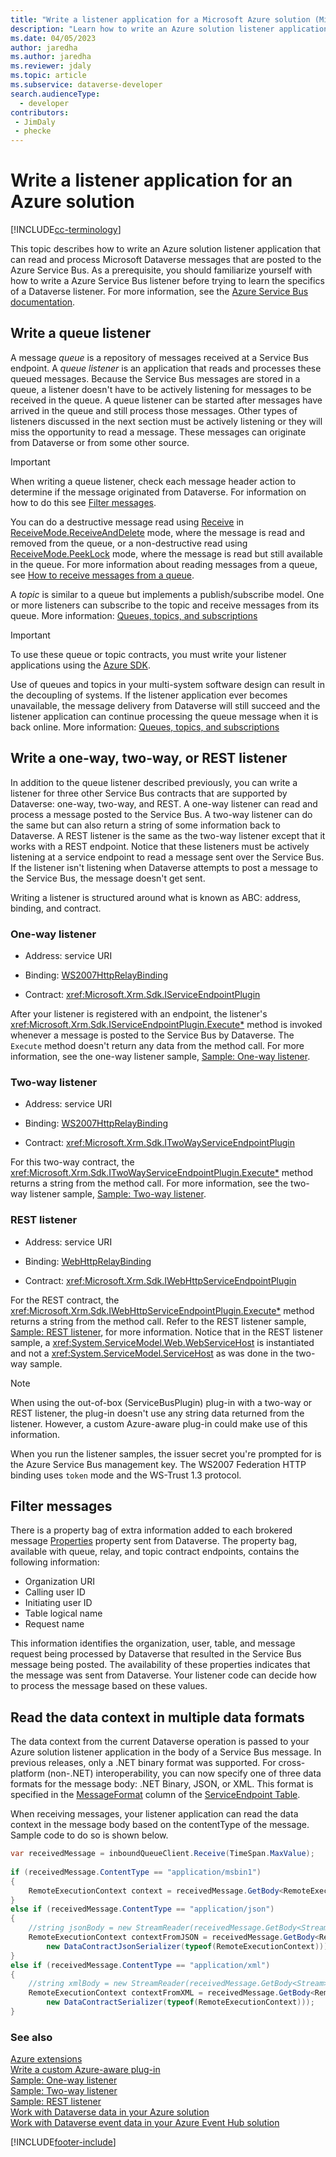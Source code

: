 ```yaml
---
title: "Write a listener application for a Microsoft Azure solution (Microsoft Dataverse) | Microsoft Docs" # Intent and product brand in a unique string of 43-59 chars including spaces"
description: "Learn how to write an Azure solution listener application that can read and process Microsoft Dataverse messages that are posted to the Azure Service Bus." # 115-145 characters including spaces. This abstract displays in the search result."
ms.date: 04/05/2023
author: jaredha
ms.author: jaredha
ms.reviewer: jdaly
ms.topic: article
ms.subservice: dataverse-developer
search.audienceType: 
  - developer
contributors:
 - JimDaly
 - phecke
---
```


# Write a listener application for an Azure solution

[!INCLUDE[cc-terminology](includes/cc-terminology.md)]

This topic describes how to write an Azure solution listener application that can read and process Microsoft Dataverse messages that are posted to the Azure Service Bus. As a prerequisite, you should familiarize yourself with how to write a Azure Service Bus listener before trying to learn the specifics of a Dataverse listener. For more information, see the [Azure Service Bus documentation](/azure/service-bus/).
  
<a name="bkmk_writequeued"></a>

## Write a queue listener

A message *queue* is a repository of messages received at a Service Bus endpoint. A *queue listener* is an application that reads and processes these queued messages. Because the Service Bus messages are stored in a queue, a listener doesn't have to be actively listening for messages to be received in the queue. A queue listener can be started after messages have arrived in the queue and still process those messages. Other types of listeners discussed in the next section must be actively listening or they will miss the opportunity to read a message. These messages can originate from Dataverse or from some other source.
  
> [!IMPORTANT]
> When writing a queue listener, check each message header action to determine if the message originated from Dataverse. For information on how to do this see [Filter messages](write-listener-application-azure-solution.md#filter).  
  
You can do a destructive message read using [Receive](/dotnet/api/microsoft.servicebus.messaging.queueclient.receive) in [ReceiveMode.ReceiveAndDelete](/dotnet/api/microsoft.servicebus.messaging.receivemode) mode, where the message is read and removed from the queue, or a non-destructive read using [ReceiveMode.PeekLock](/dotnet/api/microsoft.servicebus.messaging.receivemode) mode, where the message is read but still available in the queue. For more information about reading messages from a queue, see [How to receive messages from a queue](/azure/service-bus-messaging/service-bus-dotnet-get-started-with-queues#receive-messages-from-the-queue).  
  
A *topic* is similar to a queue but implements a publish/subscribe model. One or more listeners can subscribe to the topic and receive messages from its queue. More information: [Queues, topics, and subscriptions](/azure/service-bus-messaging/service-bus-queues-topics-subscriptions)  
  
> [!IMPORTANT]
> To use these queue or topic contracts, you must write your listener applications using the [Azure SDK](https://azure.microsoft.com/downloads/archive-net-downloads/).
  
Use of queues and topics in your multi-system software design can result in the decoupling of systems. If the listener application ever becomes unavailable, the message delivery from Dataverse will still succeed and the listener application can continue processing the queue message when it is back online. More information: [Queues, topics, and subscriptions](/azure/service-bus-messaging/service-bus-queues-topics-subscriptions)  
  
<a name="bkmk_writeoneway"></a>

## Write a one-way, two-way, or REST listener

In addition to the queue listener described previously, you can write a listener for three other Service Bus contracts that are supported by Dataverse: one-way, two-way, and REST. A one-way listener can read and process a message posted to the Service Bus. A two-way listener can do the same but can also return a string of some information back to Dataverse. A REST listener is the same as the two-way listener except that it works with a REST endpoint. Notice that these listeners must be actively listening at a service endpoint to read a message sent over the Service Bus. If the listener isn't listening when Dataverse attempts to post a message to the Service Bus, the message doesn't get sent.
  
Writing a listener is structured around what is known as ABC: address, binding, and contract.

### One-way listener
  
- Address: service URI  
  
- Binding: [WS2007HttpRelayBinding](/dotnet/api/microsoft.servicebus.ws2007httprelaybinding)  
  
- Contract: <xref:Microsoft.Xrm.Sdk.IServiceEndpointPlugin>  
  
After your listener is registered with an endpoint, the listener's <xref:Microsoft.Xrm.Sdk.IServiceEndpointPlugin.Execute*> method is invoked whenever a message is posted to the Service Bus by Dataverse. The `Execute` method doesn't return any data from the method call. For more information, see the one-way listener sample, [Sample: One-way listener](org-service/samples/one-way-listener.md).  
  
### Two-way listener
  
- Address: service URI  
  
- Binding: [WS2007HttpRelayBinding](/dotnet/api/microsoft.servicebus.ws2007httprelaybinding)  
  
- Contract: <xref:Microsoft.Xrm.Sdk.ITwoWayServiceEndpointPlugin>  
  
For this two-way contract, the <xref:Microsoft.Xrm.Sdk.ITwoWayServiceEndpointPlugin.Execute*> method returns a string from the method call. For more information, see the two-way listener sample, [Sample: Two-way listener](org-service/samples/two-way-listener.md).  
  
### REST listener
  
- Address: service URI  
  
- Binding: [WebHttpRelayBinding](/dotnet/api/microsoft.servicebus.wshttprelaybinding)
  
- Contract: <xref:Microsoft.Xrm.Sdk.IWebHttpServiceEndpointPlugin>  
  
For the REST contract, the <xref:Microsoft.Xrm.Sdk.IWebHttpServiceEndpointPlugin.Execute*> method returns a string from the method call. Refer to the REST listener sample, [Sample: REST listener](org-service/samples/rest-listener.md), for more information. Notice that in the REST listener sample, a <xref:System.ServiceModel.Web.WebServiceHost> is instantiated and not a <xref:System.ServiceModel.ServiceHost> as was done in the two-way sample.
  
> [!NOTE]
> When using the out-of-box (ServiceBusPlugin) plug-in with a two-way or REST listener, the plug-in doesn't use any string data returned from the listener. However, a custom Azure-aware plug-in could make use of this information.  
>
> When you run the listener samples, the issuer secret you're prompted for is the Azure Service Bus management key. The WS2007 Federation HTTP binding uses `token` mode and the WS-Trust 1.3 protocol.  
  
<a name="filter"></a>

## Filter messages

There is a property bag of extra information added to each brokered message [Properties](/dotnet/api/microsoft.servicebus.messaging.brokeredmessage#properties) property sent from Dataverse. The property bag, available with queue, relay, and topic contract endpoints, contains the following information:  
  
- Organization URI
- Calling user ID
- Initiating user ID
- Table logical name
- Request name  
  
This information identifies the organization, user, table, and message request being processed by Dataverse that resulted in the Service Bus message being posted. The availability of these properties indicates that the message was sent from Dataverse. Your listener code can decide how to process the message based on these values.  
  
<a name="bkmk_multiple-formats"></a>
 
## Read the data context in multiple data formats

The data context from the current Dataverse operation is passed to your Azure solution listener application in the body of a Service Bus message. In previous releases, only a .NET binary format was supported.  For cross-platform (non-.NET) interoperability, you can now specify one of three data formats for the message body: .NET Binary, JSON, or XML.  This format is specified in the [MessageFormat](reference/entities/serviceendpoint.md#BKMK_MessageFormat) column of the [ServiceEndpoint Table](reference/entities/serviceendpoint.md).
  
When receiving messages, your listener application can read the data context in the message body based on the contentType of the message. Sample code to do so is shown below.  
  
```csharp
var receivedMessage = inboundQueueClient.Receive(TimeSpan.MaxValue);  
  
if (receivedMessage.ContentType == "application/msbin1")  
{  
    RemoteExecutionContext context = receivedMessage.GetBody<RemoteExecutionContext>();  
}  
else if (receivedMessage.ContentType == "application/json")  
{  
    //string jsonBody = new StreamReader(receivedMessage.GetBody<Stream>(), Encoding.UTF8).ReadToEnd();  
    RemoteExecutionContext contextFromJSON = receivedMessage.GetBody<RemoteExecutionContext>(  
        new DataContractJsonSerializer(typeof(RemoteExecutionContext)));  
}  
else if (receivedMessage.ContentType == "application/xml")  
{  
    //string xmlBody = new StreamReader(receivedMessage.GetBody<Stream>(), Encoding.UTF8).ReadToEnd();  
    RemoteExecutionContext contextFromXML = receivedMessage.GetBody<RemoteExecutionContext>(  
        new DataContractSerializer(typeof(RemoteExecutionContext)));  
}  
```  
  
### See also

[Azure extensions](azure-integration.md)<br />
[Write a custom Azure-aware plug-in](write-custom-azure-aware-plugin.md)<br />
[Sample: One-way listener](org-service/samples/one-way-listener.md)<br />
[Sample: Two-way listener](org-service/samples/two-way-listener.md)<br />
[Sample: REST listener](org-service/samples/rest-listener.md)<br />
[Work with Dataverse data in your Azure solution](work-data-azure-solution.md)<br />
[Work with Dataverse event data in your Azure Event Hub solution](work-event-data-azure-event-hub-solution.md)
 


[!INCLUDE[footer-include](../../includes/footer-banner.md)]
